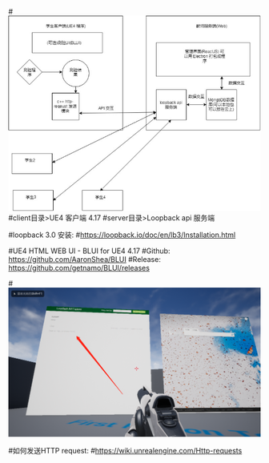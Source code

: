 #![ER结构图](ER-diagram.jpg)
#client目录>UE4 客户端 4.17
#server目录>Loopback api 服务端

#loopback 3.0 安装:
#https://loopback.io/doc/en/lb3/Installation.html

#UE4 HTML WEB UI - BLUI for UE4 4.17
#Github: https://github.com/AaronShea/BLUI
#Release: https://github.com/getnamo/BLUI/releases

#![这张图说明成功了](screenshot1.png)

#如何发送HTTP request:
#https://wiki.unrealengine.com/Http-requests